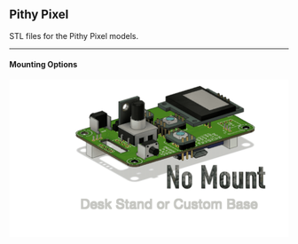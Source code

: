 ## Pithy Pixel
STL files for the Pithy Pixel models.
___

#### Mounting Options
![Mounting Options Animation](https://raw.githubusercontent.com/ioios-io/pithy/main/assets/MountingOptions.gif)